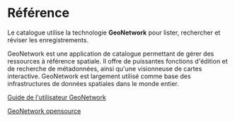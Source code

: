 # Référence

Le catalogue utilise la technologie **GeoNetwork** pour lister, rechercher et réviser les enregistrements.

GeoNetwork est une application de catalogue permettant de gérer des ressources à référence spatiale. Il offre de puissantes fonctions d'édition et de recherche de métadonnées, ainsi qu'une visionneuse de cartes interactive. GeoNetwork est largement utilisé comme base des infrastructures de données spatiales dans le monde entier.

[Guide de l'utilisateur GeoNetwork](https://docs.geonetwork-opensource.org/latest/fr/) 

[GeoNetwork opensource](http://geonetwork-opensource.org)
